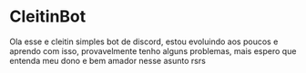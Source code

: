# CleitinBot

Ola esse e cleitin simples bot de discord, estou evoluindo aos poucos e aprendo com isso, provavelmente tenho alguns problemas, mais espero que entenda meu dono e bem amador nesse asunto rsrs
